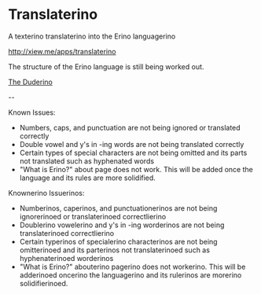 Translaterino
=============

A texterino translaterino into the Erino languagerino

http://xiew.me/apps/translaterino

The structure of the Erino language is still being worked out. 

[The Duderino](https://www.youtube.com/watch?v=5oLE0GUtOWs)

--

Known Issues:
* Numbers, caps, and punctuation are not being ignored or translated correctly
* Double vowel and y's in -ing words are not being translated correctly
* Certain types of special characters are not being omitted and its parts not translated such as hyphenated words
* "What is Erino?" about page does not work. This will be added once the language and its rules are more solidified.


Knownerino Issuerinos:
* Numberinos, caperinos, and punctuationerinos are not being ignorerinoed or translaterinoed correctlierino
* Doublerino vowelerino and y's in -ing worderinos are not being translaterinoed correctlierino
* Certain typerinos of specialerino characterinos are not being omitterinoed and its parterinos not translaterinoed such as hyphenaterinoed worderinos
* "What is Erino?" abouterino pagerino does not workerino. This will be adderinoed oncerino the languagerino and its rulerinos are morerino solidifierinoed.

